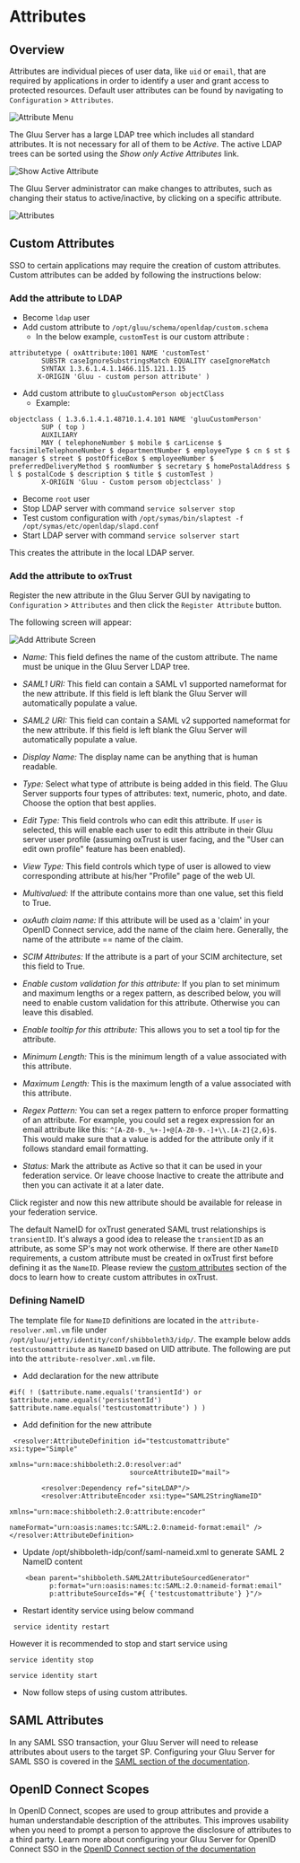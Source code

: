 # Attributes

## Overview
Attributes are individual pieces of user data, like `uid` or `email`, that are required by applications in order to identify a user and grant access to protected resources. Default user attributes can be found by navigating to `Configuration` > `Attributes`. 

![Attribute Menu](../img/admin-guide/attribute/admin_attribute_menu.png)

The Gluu Server has a large LDAP tree which includes all standard
attributes. It is not necessary for all of them to be *Active*. The
active LDAP trees can be sorted using the *Show only Active Attributes*
link.

![Show Active Attribute](../img/admin-guide/attribute/admin_attribute_show.png)

The Gluu Server administrator can make changes to attributes, such as changing their
status to active/inactive, by clicking on a specific attribute.

![Attributes](../img/admin-guide/attribute/admin_attribute_attribute.png)


## Custom Attributes
SSO to certain applications may require the creation of custom attributes. Custom attributes can be added by following the instructions below: 

### Add the attribute to LDAP
 - Become `ldap` user 
 - Add custom attribute to `/opt/gluu/schema/openldap/custom.schema` 
   - In the below example, `customTest` is our custom attribute : 
```
attributetype ( oxAttribute:1001 NAME 'customTest'
        SUBSTR caseIgnoreSubstringsMatch EQUALITY caseIgnoreMatch
        SYNTAX 1.3.6.1.4.1.1466.115.121.1.15        
       X-ORIGIN 'Gluu - custom person attribute' )
```
 - Add custom attribute to `gluuCustomPerson objectClass`
   - Example: 
```
objectclass ( 1.3.6.1.4.1.48710.1.4.101 NAME 'gluuCustomPerson'
        SUP ( top )
        AUXILIARY
        MAY ( telephoneNumber $ mobile $ carLicense $ facsimileTelephoneNumber $ departmentNumber $ employeeType $ cn $ st $ manager $ street $ postOfficeBox $ employeeNumber $ preferredDeliveryMethod $ roomNumber $ secretary $ homePostalAddress $ l $ postalCode $ description $ title $ customTest )
        X-ORIGIN 'Gluu - Custom persom objectclass' )
```
 - Become `root` user
 - Stop LDAP server with command `service solserver stop`
 - Test custom configuration with `/opt/symas/bin/slaptest -f /opt/symas/etc/openldap/slapd.conf`
 - Start LDAP server with command `service solserver start`

This creates the attribute in the local LDAP server. 

### Add the attribute to oxTrust
Register the new attribute in the Gluu Server GUI by navigating to `Configuration` > `Attributes`  and then click the `Register Attribute` button. 

The following screen will appear:

![Add Attribute Screen](../img/admin-guide/attribute/admin_attribute_add.png)

* _Name:_ This field defines the name of the custom attribute. The name must be unique in the Gluu Server LDAP tree.

* _SAML1 URI:_ This field can contain a SAML v1 supported nameformat for the new attribute. If this field is left blank the Gluu Server will automatically populate a value. 

* _SAML2 URI:_ This field can contain a SAML v2 supported nameformat for the new attribute. If this field is left blank the Gluu Server will automatically populate a value. 

* _Display Name:_ The display name can be anything that is human readable.

* _Type:_ Select what type of attribute is being added in this field. The Gluu Server supports four types of attributes: text, numeric, photo, and date. Choose the option that best applies. 

* _Edit Type:_ This field controls who can edit this attribute. If `user` is selected, this will enable each user to edit this attribute in their Gluu server user profile (assuming oxTrust is user facing, and the "User can edit own profile" feature has been enabled).

* _View Type:_ This field controls which type of user is allowed to view
  corresponding attribute at his/her "Profile" page of the web UI.

* _Multivalued:_ If the attribute contains more than one value, set this field to True. 

* _oxAuth claim name:_ If this attribute will be used as a 'claim' in your OpenID Connect service, add the name of the claim here. Generally, the name of the attribute == name of the claim.

* _SCIM Attributes:_ If the attribute is a part of your SCIM architecture, set this field to True.

* _Enable custom validation for this attribute:_ If you plan to set minimum and maximum lengths or a regex pattern, as described below, you will need to enable custom validation for this attribute. Otherwise you can leave this disabled. 

* _Enable tooltip for this attribute:_ This allows you to set a tool tip for the attribute. 

* _Minimum Length:_ This is the minimum length of a value associated with this attribute. 

* _Maximum Length:_ This is the maximum length of a value associated with this attribute. 

* _Regex Pattern:_ You can set a regex pattern to enforce proper formatting of an attribute. For example, you could set a regex expression for an email attribute like this: `^[A-Z0-9._%+-]+@[A-Z0-9.-]+\\.[A-Z]{2,6}$`. This would make sure that a value is added for the attribute only if it follows standard email formatting.

* _Status:_ Mark the attribute as Active so that it can be used in your federation service. Or leave choose Inactive to create the attribute and then you can activate it at a later date. 

Click register and now this new attribute should be available for release in your federation service. 

The default NameID for oxTrust generated SAML trust relationships is `transientID`. It's always a good idea to release the `transientID` as an attribute, as some SP's may not work otherwise. If there are other `NameID` requirements, a custom attribute must be created in oxTrust first before defining it as the `NameID`. Please review the [custom attributes](./attribute.md#custom-attributes) section of the docs to learn how to create custom attributes in oxTrust.

### Defining NameID
  The template file for `NameID` definitions are located in the `attribute-resolver.xml.vm` file under `/opt/gluu/jetty/identity/conf/shibboleth3/idp/`.
  The example below adds `testcustomattribute` as `NameID` based on UID attribute. The following are put into the `attribute-resolver.xml.vm` file.

  * Add declaration for the new attribute
  ```
  #if( ! ($attribute.name.equals('transientId') or $attribute.name.equals('persistentId') $attribute.name.equals('testcustomattribute') ) )
  ```
  * Add definition for the new attribute
```
 <resolver:AttributeDefinition id="testcustomattribute" xsi:type="Simple"
                              xmlns="urn:mace:shibboleth:2.0:resolver:ad"
                              sourceAttributeID="mail">

        <resolver:Dependency ref="siteLDAP"/>
        <resolver:AttributeEncoder xsi:type="SAML2StringNameID"
                                xmlns="urn:mace:shibboleth:2.0:attribute:encoder"
                                nameFormat="urn:oasis:names:tc:SAML:2.0:nameid-format:email" />
</resolver:AttributeDefinition> 
```
* Update /opt/shibboleth-idp/conf/saml-nameid.xml to generate SAML 2 NameID content

```
    <bean parent="shibboleth.SAML2AttributeSourcedGenerator" 
          p:format="urn:oasis:names:tc:SAML:2.0:nameid-format:email"
          p:attributeSourceIds="#{ {'testcustomattribute'} }"/>
```
* Restart identity service using below command

` service identity restart` 

However it is recommended to stop and start service using 

`service identity stop`

`service identity start`

* Now follow steps of using custom attributes. 

## SAML Attributes

In any SAML SSO transaction, your Gluu Server will need to release attributes about users to the target SP. Configuring your Gluu Server for SAML SSO is covered in the [SAML section of the documentation](./saml.md). 

## OpenID Connect Scopes

In OpenID Connect, scopes are used to group attributes and provide a human 
understandable description of the attributes. This improves usability when you need 
to prompt a person to approve the disclosure of attributes to a third party. Learn more about configuring your Gluu Server for OpenID Connect SSO in the [OpenID Connect section of the documentation](./openid-connect.md#scopes)
